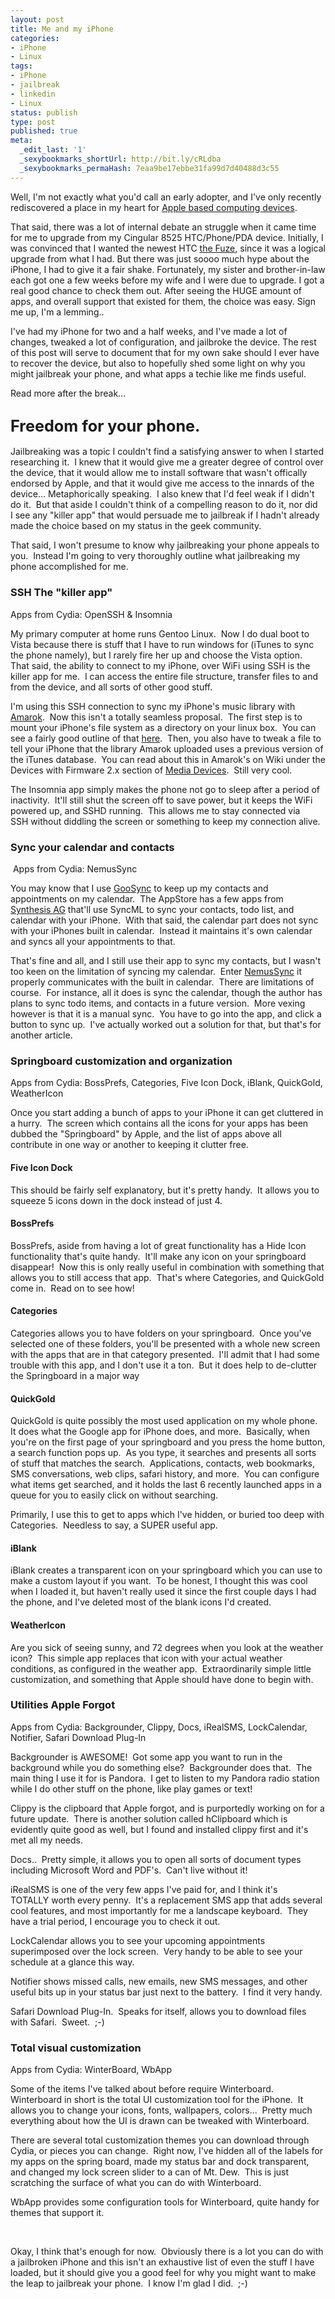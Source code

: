 ```yaml
---
layout: post
title: Me and my iPhone
categories:
- iPhone
- Linux
tags:
- iPhone
- jailbreak
- linkedin
- Linux
status: publish
type: post
published: true
meta:
  _edit_last: '1'
  _sexybookmarks_shortUrl: http://bit.ly/cRLdba
  _sexybookmarks_permaHash: 7eaa9be17ebbe31fa99d7d40488d3c55
---
```

<p>Well, I'm not exactly what you'd call an early adopter, and I've only recently rediscovered a place in my heart for <a href="http://www.nslms.com/2007/10/24/apples-sure-sign-me-up/" target="_blank">Apple based computing devices</a>.</p>
<p>That said, there was a lot of internal debate an struggle when it came time for me to upgrade from my Cingular 8525 HTC/Phone/PDA device.  Initially, I was convinced that I wanted the newest HTC <a href="http://www.wireless.att.com/cell-phone-service/cell-phone-details/?device=HTC+FUZE(TM)&amp;q_sku=sku3090226" target="_blank">the Fuze</a>, since it was a logical upgrade from what I had.  But there was just soooo much hype about the iPhone, I had to give it a fair shake.  Fortunately, my sister and brother-in-law each got one a few weeks before my wife and I were due to upgrade.  I got a real good chance to check them out.  After seeing the HUGE amount of apps, and overall support that existed for them, the choice was easy.  Sign me up, I'm a lemming..</p>
<p>I've had my iPhone for two and a half weeks, and I've made a lot of changes, tweaked a lot of configuration, and jailbroke the device.  The rest of this post will serve to document that for my own sake should I ever have to recover the device, but also to hopefully shed some light on why you might jailbreak your phone, and what apps a techie like me finds useful.</p>
<p>Read more after the break...<!--more--></p>
<h2><span style="font-size: larger;"><strong>Freedom for your phone.</strong></span></h2>
<p>Jailbreaking was a topic I&nbsp;couldn't find a satisfying answer to when I&nbsp;started researching it.&nbsp; I&nbsp;knew that it would give me a greater degree of control over the device, that it would allow me to install software that wasn't offically endorsed by Apple, and that it would give me access to the innards of the device... Metaphorically speaking.&nbsp; I&nbsp;also knew that I'd feel weak if I&nbsp;didn't do it.&nbsp; But that aside I couldn't think of a compelling reason to do it, nor did I&nbsp;see any &quot;killer app&quot; that would persuade me to jailbreak if I&nbsp;hadn't already made the choice based on my status in the geek community.</p>
<p>That said, I&nbsp;won't presume to know why jailbreaking your phone appeals to you.&nbsp; Instead I'm going to very thoroughly outline what jailbreaking my phone accomplished for me.</p>
<h3><strong>SSH The &quot;killer app&quot;</strong></h3>
<p>Apps from Cydia: OpenSSH &amp; Insomnia</p>
<p>My primary computer at home runs Gentoo Linux.&nbsp; Now I&nbsp;do dual boot to Vista because there is stuff that I&nbsp;have to run windows for (iTunes to sync the phone namely), but I&nbsp;rarely fire her up and choose the Vista option.&nbsp; That said, the ability to connect to my iPhone, over WiFi using SSH is the killer app for me.&nbsp; I&nbsp;can access the entire file structure, transfer files to and from the device, and all sorts of other good stuff.</p>
<p>I'm using this SSH&nbsp;connection to sync my iPhone's music library with <a href="http://amarok.kde.org/" target="_blank">Amarok</a>.&nbsp; Now this isn't a totally seamless proposal.&nbsp; The first step is to mount your iPhone's file system as a directory on your linux box.&nbsp; You can see a fairly good outline of that <a href="http://blog.adaniels.nl/articles/iphone-amarok/" target="_blank">here</a>.&nbsp; Then, you also have to tweak a file to tell your iPhone that the library Amarok uploaded uses a previous version of the iTunes database.&nbsp; You can read about this in Amarok's on Wiki under the <span class="mw-headline">Devices with Firmware 2.x section of <a href="http://amarok.kde.org/wiki/Media_Device:IPod" target="_blank">Media Devices</a></span>.&nbsp; Still very cool.</p>
<p>The Insomnia app simply makes the phone not go to sleep after a period of inactivity.&nbsp; It'll still shut the screen off to save power, but it keeps the WiFi powered up, and SSHD running.&nbsp; This allows me to stay connected via SSH&nbsp;without diddling the screen or something to keep my connection alive.</p>
<h3>Sync your calendar and contacts</h3>
<p>&nbsp;Apps from Cydia: NemusSync</p>
<p>You may know that I&nbsp;use <a target="_blank" href="http://www.goosync.com/">GooSync</a> to keep up my contacts and appointments on my calendar.&nbsp; The AppStore has a few apps from <a target="_blank" href="http://www.synthesis.ch/">Synthesis AG</a> that'll use SyncML to sync your contacts, todo list, and calendar with your iPhone.&nbsp; With that said, the calendar part does not sync with your iPhones built in calendar.&nbsp; Instead it maintains it's own calendar and syncs all your appointments to that.</p>
<p>That's fine and all, and I still use their app to sync my contacts, but I&nbsp;wasn't too keen on the limitation of syncing my calendar.&nbsp; Enter <a target="_blank" href="http://www.nemustech.com/iPhone/NemusSync.html">NemusSync</a> it properly communicates with the built in calendar.&nbsp; There are limitations of course.&nbsp; For instance, all it does is sync the calendar, though the author has plans to sync todo items, and contacts in a future version.&nbsp; More vexing however is that it is a manual sync.&nbsp; You have to go into the app, and click a button to sync up.&nbsp; I've actually worked out a solution for that, but that's for another article.</p>
<h3>Springboard customization and organization</h3>
<p>Apps from Cydia: BossPrefs, Categories, Five Icon Dock, iBlank, QuickGold, WeatherIcon</p>
<p>Once you start adding a bunch of apps to your iPhone it can get cluttered in a hurry.&nbsp; The screen which contains all the icons for your apps has been dubbed the &quot;Springboard&quot; by Apple, and the list of apps above all contribute in one way or another to keeping it clutter free.</p>
<h4>Five Icon Dock</h4>
<p>This should be fairly self explanatory, but it's pretty handy.&nbsp; It allows you to squeeze 5 icons down in the dock instead of just 4.</p>
<h4>BossPrefs</h4>
<p>BossPrefs, aside from having a lot of great functionality has a Hide Icon functionality that's quite handy.&nbsp; It'll make any icon on your springboard disappear!&nbsp; Now this is only really useful in combination with something that allows you to still access that app.&nbsp; That's where Categories, and QuickGold come in.&nbsp; Read on to see how!</p>
<h4>Categories</h4>
<p>Categories allows you to have folders on your springboard.&nbsp; Once you've selected one of these folders, you'll be presented with a whole new screen with the apps that are in that category presented.&nbsp; I'll admit that I&nbsp;had some trouble with this app, and I&nbsp;don't use it a ton.&nbsp; But it does help to de-clutter the Springboard in a major way</p>
<h4>QuickGold</h4>
<p>QuickGold is quite possibly the most used application on my whole phone.&nbsp; It does what the Google app for iPhone does, and more.&nbsp; Basically, when you're on the first page of your springboard and you press the home button, a search function pops up.&nbsp; As you type, it searches and presents all sorts of stuff that matches the search.&nbsp; Applications, contacts, web bookmarks, SMS&nbsp;conversations, web clips, safari history, and more.&nbsp; You can configure what items get searched, and it holds the last 6 recently launched apps in a queue for you to easily click on without searching.</p>
<p>Primarily, I&nbsp;use this to get to apps which I've hidden, or buried too deep with Categories.&nbsp; Needless to say, a SUPER&nbsp;useful app.</p>
<h4>iBlank</h4>
<p>iBlank creates a transparent icon on your springboard which you can use to make a custom layout if you want.&nbsp; To be honest, I&nbsp;thought this was cool when I&nbsp;loaded it, but haven't really used it since the first couple days I&nbsp;had the phone, and I've deleted most of the blank icons I'd created.</p>
<h4>WeatherIcon</h4>
<p>Are you sick of seeing sunny, and 72 degrees when you look at the weather icon?&nbsp; This simple app replaces that icon with your actual weather conditions, as configured in the weather app.&nbsp; Extraordinarily simple little customization, and something that Apple should have done to begin with.</p>
<h3>Utilities Apple Forgot</h3>
<p>Apps from Cydia: Backgrounder, Clippy, Docs, iRealSMS, LockCalendar, Notifier, Safari Download Plug-In</p>
<p>Backgrounder is AWESOME!&nbsp; Got some app you want to run in the background while you do something else?&nbsp; Backgrounder does that.&nbsp; The main thing I&nbsp;use it for is Pandora.&nbsp; I get to listen to my Pandora radio station while I&nbsp;do other stuff on the phone, like play games or text!</p>
<p>Clippy is the clipboard that Apple forgot, and is purportedly working on for a future update.&nbsp; There is another solution called hClipboard which is evidently quite good as well, but I&nbsp;found and installed clippy first and it's met all my needs.</p>
<p>Docs..&nbsp; Pretty simple, it allows you to open all sorts of document types including Microsoft Word and PDF's.&nbsp; Can't live without it!</p>
<p>iRealSMS is one of the very few apps I've paid for, and I&nbsp;think it's TOTALLY&nbsp;worth every penny.&nbsp; It's a replacement SMS&nbsp;app that adds several cool features, and most importantly for me a landscape keyboard.&nbsp; They have a trial period, I&nbsp;encourage you to check it out.</p>
<p>LockCalendar allows you to see your upcoming appointments superimposed over the lock screen.&nbsp; Very handy to be able to see your schedule at a glance this way.</p>
<p>Notifier shows missed calls, new emails, new SMS messages, and other useful bits up in your status bar just next to the battery.&nbsp; I find it very handy.</p>
<p>Safari Download Plug-In.&nbsp; Speaks for itself, allows you to download files with Safari.&nbsp; Sweet.&nbsp; ;-)</p>
<h3>Total visual customization</h3>
<p>Apps from Cydia: WinterBoard, WbApp</p>
<p>Some of the items I've talked about before require Winterboard.&nbsp; Winterboard in short is the total UI&nbsp;customization tool for the iPhone.&nbsp; It allows you to change your icons, fonts, wallpapers, colors...&nbsp; Pretty much everything about how the UI&nbsp;is drawn can be tweaked with Winterboard.</p>
<p>There are several total customization themes you can download through Cydia, or pieces you can change.&nbsp; Right now, I've hidden all of the labels for my apps on the spring board, made my status bar and dock transparent, and changed my lock screen slider to a can of Mt. Dew.&nbsp; This is just scratching the surface of what you can do with Winterboard.</p>
<p>WbApp provides some configuration tools for Winterboard, quite handy for themes that support it.</p>
<p>&nbsp;</p>
<p>Okay, I think that's enough for now.&nbsp; Obviously there is a lot you can do with a jailbroken iPhone and this isn't an exhaustive list of even the stuff I&nbsp;have loaded, but it should give you a good feel for why you might want to make the leap to jailbreak your phone.&nbsp; I know I'm glad I did.&nbsp; ;-)</p>
